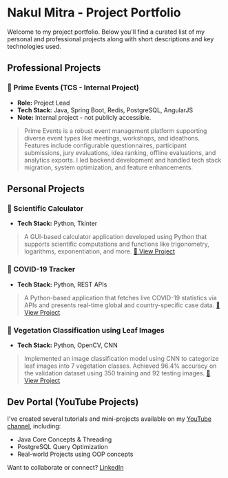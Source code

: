 # Nakul Mitra - Project Portfolio

Welcome to my project portfolio. Below you'll find a curated list of my personal and professional projects along with short descriptions and key technologies used.

## Professional Projects

### 🔹 Prime Events (TCS - Internal Project)
- **Role:** Project Lead
- **Tech Stack:** Java, Spring Boot, Redis, PostgreSQL, AngularJS
- **Note:** Internal project - not publicly accessible.
> Prime Events is a robust event management platform supporting diverse event types like meetings, workshops, and ideathons. Features include configurable questionnaires, participant submissions, jury evaluations, idea ranking, offline evaluations, and analytics exports. I led backend development and handled tech stack migration, system optimization, and feature enhancements.

## Personal Projects

### 🔹 Scientific Calculator
- **Tech Stack:** Python, Tkinter
> A GUI-based calculator application developed using Python that supports scientific computations and functions like trigonometry, logarithms, exponentiation, and more.
[🔗 View Project](https://github.com/nakulmitra/Scientific-Calculator)

### 🔹 COVID-19 Tracker
- **Tech Stack:** Python, REST APIs
> A Python-based application that fetches live COVID-19 statistics via APIs and presents real-time global and country-specific case data.
[🔗 View Project](https://github.com/nakulmitra/Covid-19-Tracker)

### 🔹 Vegetation Classification using Leaf Images
- **Tech Stack:** Python, OpenCV, CNN
> Implemented an image classification model using CNN to categorize leaf images into 7 vegetation classes. Achieved 96.4% accuracy on the validation dataset using 350 training and 92 testing images.
[🔗 View Project](https://github.com/nakulmitra/Vegetation-Classification-based-on-Leaf-Pattern)

## Dev Portal (YouTube Projects)
I've created several tutorials and mini-projects available on my [YouTube channel](https://www.youtube.com/@DevPortal2114), including:
- Java Core Concepts & Threading
- PostgreSQL Query Optimization
- Real-world Projects using OOP concepts

Want to collaborate or connect? [LinkedIn](https://www.linkedin.com/in/nakul-mitra-microservices-spring-boot-java-postgresql/)